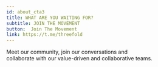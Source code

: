 ```yaml
---
id: about_cta3
title: WHAT ARE YOU WAITING FOR?
subtitle: JOIN THE MOVEMENT 
button:  Join The Movement
link: https://t.me/threefold
---
```

Meet our community, join our conversations and 
<br />
collaborate with our value-driven and collaborative teams.

